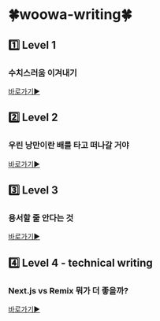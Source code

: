 # 🍀woowa-writing🍀

## 1️⃣ Level 1

### 수치스러움 이겨내기

[바로가기▶️](https://github.com/lurgi/woowa-writing/blob/main/level1.md)

## 2️⃣ Level 2

### 우린 낭만이란 배를 타고 떠나갈 거야

[바로가기▶️](https://github.com/lurgi/woowa-writing/blob/main/level2.md)

## 3️⃣ Level 3

### 용서할 줄 안다는 것

[바로가기▶️](https://github.com/lurgi/woowa-writing/blob/main/level3.md)

## 4️⃣ Level 4 - technical writing

### Next.js vs Remix 뭐가 더 좋을까?

[바로가기▶️](https://github.com/lurgi/woowa-writing/blob/main/technical.md)
